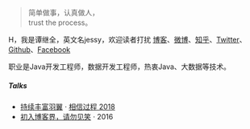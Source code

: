 > 简单做事，认真做人，  
> trust the process。

H，我是谭继全，英文名jessy，欢迎读者打扰 [博客](https://tanjiquan.github.io)、[微博](https://weibo.com/jiquantan)、[知乎](https://zhihu.com/people/tanjiquan)、[Twitter](https://twitter.com/tanjiquan)、[Github](https://github.com/tanjiquan)、[Facebook](https://facebook.com/tan.ji.quan.jessy) 

职业是Java开发工程师，数据开发工程师，热衷Java、大数据等技术。


##### Talks

- [持续丰富羽翼][2] · [相信过程 2018](https://tanjiquan.github.io)
- [初入博客界，请勿见笑][1] · 2016

[1]: //https://blog.csdn.net/tanjiquan/
[2]: //https://tanjiquan.github.io/
